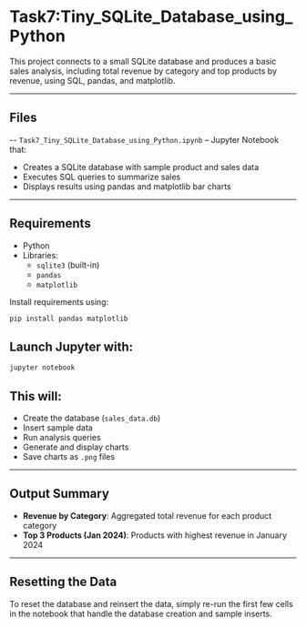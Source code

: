# Task7:Tiny_SQLite_Database_using_Python

This project connects to a small SQLite database and produces a basic sales analysis, including total revenue by category and top products by revenue, using SQL, pandas, and matplotlib.

---

## Files

-- `Task7_Tiny_SQLite_Database_using_Python.ipynb` – Jupyter Notebook that:
  - Creates a SQLite database with sample product and sales data
  - Executes SQL queries to summarize sales
  - Displays results using pandas and matplotlib bar charts
---

## Requirements

- Python
- Libraries:
  - `sqlite3` (built-in)
  - `pandas`
  - `matplotlib`

Install requirements using:

```bash
pip install pandas matplotlib
```

## Launch Jupyter with:
```bash
jupyter notebook
```

## This will:

- Create the database (`sales_data.db`)
- Insert sample data
- Run analysis queries
- Generate and display charts
- Save charts as `.png` files

---

## Output Summary

- **Revenue by Category**: Aggregated total revenue for each product category
- **Top 3 Products (Jan 2024)**: Products with highest revenue in January 2024

---

## Resetting the Data

To reset the database and reinsert the data, simply re-run the first few cells in the notebook that handle the database creation and sample inserts.
